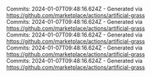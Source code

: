Commits: 2024-01-07T09:48:16.624Z - Generated via https://github.com/marketplace/actions/artificial-grass
<br>
Commits: 2024-01-07T09:48:16.624Z - Generated via https://github.com/marketplace/actions/artificial-grass
<br>
Commits: 2024-01-07T09:48:16.624Z - Generated via https://github.com/marketplace/actions/artificial-grass
<br>
Commits: 2024-01-07T09:48:16.624Z - Generated via https://github.com/marketplace/actions/artificial-grass
<br>
Commits: 2024-01-07T09:48:16.624Z - Generated via https://github.com/marketplace/actions/artificial-grass
<br>
